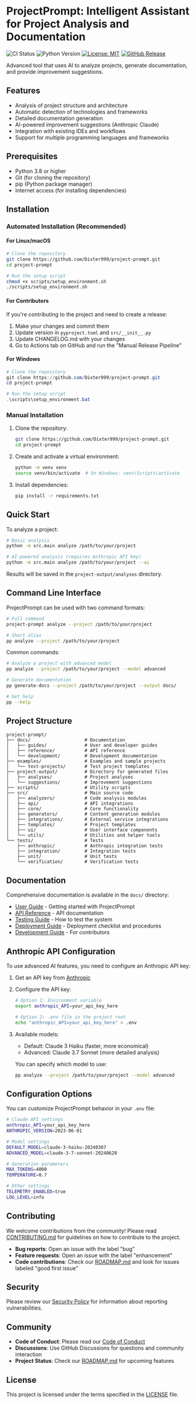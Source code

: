# ProjectPrompt: Intelligent Assistant for Project Analysis and Documentation

![CI Status](https://github.com/Dixter999/project-prompt/actions/workflows/ci.yml/badge.svg)
![Python Version](https://img.shields.io/badge/python-3.8%2B-blue)
[![License: MIT](https://img.shields.io/badge/License-MIT-yellow.svg)](https://opensource.org/licenses/MIT)
[![GitHub Release](https://img.shields.io/github/v/release/Dixter999/project-prompt)](https://github.com/Dixter999/project-prompt/releases)

Advanced tool that uses AI to analyze projects, generate documentation, and provide improvement suggestions.

## Features

- Analysis of project structure and architecture
- Automatic detection of technologies and frameworks
- Detailed documentation generation
- AI-powered improvement suggestions (Anthropic Claude)
- Integration with existing IDEs and workflows
- Support for multiple programming languages and frameworks

## Prerequisites

* Python 3.8 or higher
* Git (for cloning the repository)
* pip (Python package manager)
* Internet access (for installing dependencies)

## Installation

### Automated Installation (Recommended)

#### For Linux/macOS
```bash
# Clone the repository
git clone https://github.com/Dixter999/project-prompt.git
cd project-prompt

# Run the setup script
chmod +x scripts/setup_environment.sh
./scripts/setup_environment.sh
```

#### For Contributors
If you're contributing to the project and need to create a release:
1. Make your changes and commit them
2. Update version in `pyproject.toml` and `src/__init__.py` 
3. Update CHANGELOG.md with your changes
4. Go to Actions tab on GitHub and run the "Manual Release Pipeline"

#### For Windows
```powershell
# Clone the repository
git clone https://github.com/Dixter999/project-prompt.git
cd project-prompt

# Run the setup script
.\scripts\setup_environment.bat
```

### Manual Installation

1. Clone the repository:
   ```bash
   git clone https://github.com/Dixter999/project-prompt.git
   cd project-prompt
   ```

2. Create and activate a virtual environment:
   ```bash
   python -m venv venv
   source venv/bin/activate  # On Windows: venv\Scripts\activate
   ```

3. Install dependencies:
   ```bash
   pip install -r requirements.txt
   ```

## Quick Start

To analyze a project:

```bash
# Basic analysis
python -m src.main analyze /path/to/your/project

# AI-powered analysis (requires Anthropic API key)
python -m src.main analyze /path/to/your/project --ai
```

Results will be saved in the `project-output/analyses` directory.

## Command Line Interface

ProjectPrompt can be used with two command formats:

```bash
# Full command
project-prompt analyze --project /path/to/your/project

# Short alias
pp analyze --project /path/to/your/project
```

Common commands:

```bash
# Analyze a project with advanced model
pp analyze --project /path/to/your/project --model advanced

# Generate documentation
pp generate-docs --project /path/to/your/project --output docs/

# Get help
pp --help
```

## Project Structure

```
project-prompt/
├── docs/                    # Documentation
│   ├── guides/              # User and developer guides
│   ├── reference/           # API reference
│   └── development/         # Development documentation
├── examples/                # Examples and sample projects
│   └── test-projects/       # Test project templates
├── project-output/          # Directory for generated files
│   ├── analyses/            # Project analyses
│   └── suggestions/         # Improvement suggestions
├── scripts/                 # Utility scripts
├── src/                     # Main source code
│   ├── analyzers/           # Code analysis modules
│   ├── api/                 # API integrations
│   ├── core/                # Core functionality
│   ├── generators/          # Content generation modules
│   ├── integrations/        # External service integrations
│   ├── templates/           # Project templates
│   ├── ui/                  # User interface components
│   └── utils/               # Utilities and helper tools
└── tests/                   # Tests
    ├── anthropic/           # Anthropic integration tests
    ├── integration/         # Integration tests
    ├── unit/                # Unit tests
    └── verification/        # Verification tests
```

## Documentation

Comprehensive documentation is available in the `docs/` directory:

- [User Guide](docs/guides/user_guide.md) - Getting started with ProjectPrompt
- [API Reference](docs/reference/api_reference.md) - API documentation
- [Testing Guide](docs/guides/testing_guide.md) - How to test the system
- [Deployment Guide](docs/guides/deployment_guide.md) - Deployment checklist and procedures
- [Development Guide](docs/development/development_guide.md) - For contributors

## Anthropic API Configuration

To use advanced AI features, you need to configure an Anthropic API key:

1. Get an API key from [Anthropic](https://www.anthropic.com/)
2. Configure the API key:
   ```bash
   # Option 1: Environment variable
   export anthropic_API=your_api_key_here
   
   # Option 2: .env file in the project root
   echo "anthropic_API=your_api_key_here" > .env
   ```

3. Available models:
   - Default: Claude 3 Haiku (faster, more economical)
   - Advanced: Claude 3.7 Sonnet (more detailed analysis)

   You can specify which model to use:
   ```bash
   pp analyze --project /path/to/your/project --model advanced
   ```

## Configuration Options

You can customize ProjectPrompt behavior in your `.env` file:

```bash
# Claude API settings
anthropic_API=your_api_key_here
ANTHROPIC_VERSION=2023-06-01

# Model settings
DEFAULT_MODEL=claude-3-haiku-20240307
ADVANCED_MODEL=claude-3-7-sonnet-20240620

# Generation parameters
MAX_TOKENS=4000
TEMPERATURE=0.7

# Other settings
TELEMETRY_ENABLED=true
LOG_LEVEL=info
```

## Contributing

We welcome contributions from the community! Please read [CONTRIBUTING.md](CONTRIBUTING.md) for guidelines on how to contribute to the project.

- **Bug reports**: Open an issue with the label "bug"
- **Feature requests**: Open an issue with the label "enhancement"
- **Code contributions**: Check our [ROADMAP.md](ROADMAP.md) and look for issues labeled "good first issue"

## Security

Please review our [Security Policy](SECURITY.md) for information about reporting vulnerabilities.

## Community

- **Code of Conduct**: Please read our [Code of Conduct](CODE_OF_CONDUCT.md)
- **Discussions**: Use GitHub Discussions for questions and community interaction
- **Project Status**: Check our [ROADMAP.md](ROADMAP.md) for upcoming features

## License

This project is licensed under the terms specified in the [LICENSE](LICENSE) file.
